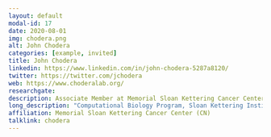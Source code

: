 ```yaml
---
layout: default
modal-id: 17
date: 2020-08-01
img: chodera.png
alt: John Chodera
categories: [example, invited]
title: John Chodera
linkedin: https://www.linkedin.com/in/john-chodera-5287a8120/
twitter: https://twitter.com/jchodera
web: https://www.choderalab.org/
researchgate: 
description: Associate Member at Memorial Sloan Kettering Cancer Center, New York
long_description: "Computational Biology Program, Sloan Kettering Institute Member, Memorial Sloan Kettering Cancer Center Faculty, Physiology, Biophysics, and Systems Biology Program, Weill Cornell Graduate School of Medical Sciences, BIH Einstein Visiting Professor, Charité Universitätmedizin, Berlin"
affiliation: Memorial Sloan Kettering Cancer Center (CN)
talklink: chodera
---
```

